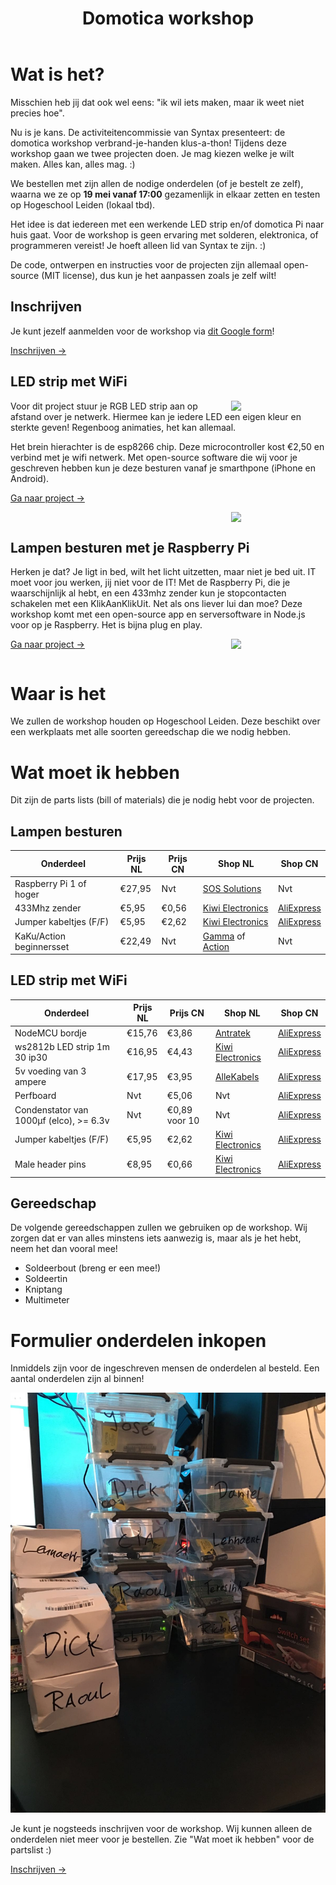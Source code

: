 ﻿---
layout: default
title: Domotica workshop
---

# Wat is het?

Misschien heb jij dat ook wel eens:
"ik wil iets maken, maar ik weet niet precies hoe".

Nu is je kans. De activiteitencommissie van Syntax presenteert: de domotica workshop verbrand-je-handen klus-a-thon!
Tijdens deze workshop gaan we twee projecten doen. Je mag kiezen welke je wilt maken. Alles kan, alles mag. :)

We bestellen met zijn allen de nodige onderdelen (of je bestelt ze zelf),
waarna we ze op **19 mei vanaf 17:00** gezamenlijk in elkaar zetten en testen op Hogeschool Leiden (lokaal tbd).

Het idee is dat iedereen met een werkende LED strip en/of domotica Pi naar huis gaat. Voor de workshop is geen ervaring
met solderen, elektronica, of programmeren vereist! Je hoeft alleen lid van Syntax te zijn. :)

De code, ontwerpen en instructies voor de projecten zijn allemaal open-source (MIT license),
dus kun je het aanpassen zoals je zelf wilt!

## Inschrijven

Je kunt jezelf aanmelden voor de workshop via [dit Google form](http://goo.gl/forms/DyqEM4lcrh)!

<a class="button" href="http://goo.gl/forms/DyqEM4lcrh">Inschrijven &rarr;</a>

## LED strip met WiFi

<a href="https://syntaxleiden.nl/static/workshop/jacek-led-strip.jpg"><img src="https://syntaxleiden.nl/static/workshop/jacek-led-strip.jpg" style="width: 30%; float: right;" /></a>

Voor dit project stuur je RGB LED strip aan op afstand over je netwerk. Hiermee kan je iedere LED een eigen kleur en sterkte geven! Regenboog animaties, het kan allemaal.

Het brein hierachter is de esp8266 chip. Deze microcontroller kost €2,50 en verbind met je wifi netwerk. Met open-source software die wij voor je geschreven hebben kun je deze besturen vanaf je smarthpone (iPhone en Android).

<a class="button" href="https://github.com/syntax-workshops">Ga naar project &rarr;</a>

<a href="https://syntaxleiden.nl/static/workshop/led-hond.gif"><img src="https://syntaxleiden.nl/static/workshop/led-hond.gif" style="width: 30%; float: right; clear: both;" /></a>

<div style="clear: both; width: 100%;"></div>

## Lampen besturen met je Raspberry Pi

Herken je dat? Je ligt in bed, wilt het licht uitzetten, maar niet je bed uit. IT moet voor jou werken, jij niet voor de IT!
Met de Raspberry Pi, die je waarschijnlijk al hebt, en een 433mhz zender kun je stopcontacten schakelen met een KlikAanKlikUit.
Net als ons liever lui dan moe? Deze workshop komt met een open-source app en serversoftware in Node.js voor op je Raspberry. Het is bijna plug en play.

<a href="https://syntaxleiden.nl/static/workshop/help-me.gif"><img src="https://syntaxleiden.nl/static/workshop/help-me.gif" style="width: 30%; float: right;" /></a>

<a class="button" href="https://github.com/syntax-workshops">Ga naar project &rarr;</a>

<div style="clear: both; width: 100%;"></div>

# Waar is het

We zullen de workshop houden op Hogeschool Leiden. Deze
beschikt over een werkplaats met alle soorten gereedschap die we nodig hebben.

# Wat moet ik hebben

Dit zijn de parts lists (bill of materials) die je nodig hebt voor de projecten.

## Lampen besturen

| Onderdeel                | Prijs NL | Prijs CN | Shop NL                                                                                  | Shop CN                                                                                                                                               |
|--------------------------|----------|----------|------------------------------------------------------------------------------------------|-------------------------------------------------------------------------------------------------------------------------------------------------------|
| Raspberry Pi 1 of hoger  | €27,95   | Nvt      | [SOS Solutions](https://www.sossolutions.nl/raspberry-pi/bordjes) | Nvt |
| 433Mhz zender            | €5,95    | €0,56    | [Kiwi Electronics](https://www.kiwi-electronics.nl/433mhz-rf-link-kit) | [AliExpress](http://www.aliexpress.com/item/RF-wireless-receiver-module-transmitter-module-board-super-regeneration-433MHZ-DC5V-ASK-OOK-1pair-2pcs/1620400987.html) |
| Jumper kabeltjes (F/F)   | €5,95    | €2,62    | [Kiwi Electronics](https://www.kiwi-electronics.nl/Premium-Jumperwires-40-stuks-op-strip-20cm-female-female) | [AliExpress](http://www.aliexpress.com/item/120pcs-20cm-male-male-male-female-and-female-jumper-wire-Dupont-cable-for-Arduino/1728903423.html) |
| KaKu/Action beginnersset | €22,49   | Nvt      | [Gamma](https://www.gamma.nl/assortiment/klikaanklikuit-schakelset-apa3-1500r/p/B364802) of [Action](http://www.action.nl/schakelset-afstandsbediening-4dlg-rand-aarde) | Nvt |

## LED strip met WiFi

| Onderdeel                    | Prijs NL | Prijs CN | Shop NL                                                                  | Shop CN                                                                                                                                                                                                                                                                                                                                                                                                                                          |
|------------------------------|----------|----------|--------------------------------------------------------------------------|-----------------------------------------------------------------------------------------------------------------------------------------------------------------------------------------------|
| NodeMCU bordje               | €15,76   | €3,86    | [Antratek](https://www.antratek.nl/nodemcu-v2-lua-based-esp8266-development-kit) | [AliExpress](http://www.aliexpress.com/item/V2-4M-4FLASH-NodeMcu-Lua-WIFI-Networking-development-board-Based-ESP8266/32448662166.html) |
| ws2812b LED strip 1m 30 ip30 | €16,95   | €4,43    | [Kiwi Electronics](https://www.kiwi-electronics.nl/digitale-rgb-ledstrip-ws2812b-30-led-1m) | [AliExpress](http://www.aliexpress.com/item/1m-4m-5m-individually-addressable-waterproof-ip65-ip67-5050-rgb-30-60-144-led-m-5v/32351194166.html) |
| 5v voeding van 3 ampere      | €17,95   | €3,95    | [AlleKabels](https://www.allekabels.nl/na/0/1307590/universele-ac-dc-adapter-5-v.html) | [AliExpress](http://www.aliexpress.com/item/Best-Price-UK-US-EU-Plug-Universal-AC-Adapter-Replacement-for-DC-5V-3A-Charger-Power/32298873894.html) |
| Perfboard                    | Nvt      | €5,06    | Nvt | [AliExpress](http://www.aliexpress.com/item/20pcs-5x7-4x6-3x7-2x8-cm-Pcb-Double-Sided-Copper-Prototype-Universal-PCB-Board-for-Arduino/32327790171.html) |
| Condenstator van 1000µf (elco), >= 6.3v  | Nvt      | €0,89 voor 10    | Nvt | [AliExpress](http://www.aliexpress.com/item/A1-free-shipping-10pcs-Aluminum-electrolytic-capacitor-1000uf-25v-10-17-Electrolytic-capacitor/32418335202.html?spm=2114.01010208.3.1.rsv61i&ws_ab_test=searchweb201556_9,searchweb201602_2_10036_10035_301_10034_10033_507_10032_10020_10001_10002_10017_10005_10010_10006_10011_10003_10021_10004_10022_10009_401_10008_10018_10019,searchweb201603_9&btsid=59fce065-4ab3-4b1d-b006-d18e6e051080) |
| Jumper kabeltjes (F/F)       | €5,95    | €2,62    | [Kiwi Electronics](https://www.kiwi-electronics.nl/Premium-Jumperwires-40-stuks-op-strip-20cm-female-female) | [AliExpress](http://www.aliexpress.com/item/120pcs-20cm-male-male-male-female-and-female-jumper-wire-Dupont-cable-for-Arduino/1728903423.html) |
| Male header pins             | €8,95    | €0,66    | [Kiwi Electronics](https://www.kiwi-electronics.nl/header-strip-40-pins) | [AliExpress](http://www.aliexpress.com/item/20pcs-Lot-Gold-plated-Single-Row-1x40-pin-2-54mm-Male-Header-Free-shipping-hot-sales/670908618.html) |

## Gereedschap

De volgende gereedschappen zullen we gebruiken op de workshop. Wij zorgen dat
er van alles minstens iets aanwezig is, maar als je het hebt, neem het dan
vooral mee!

* Soldeerbout (breng er een mee!)
* Soldeertin
* Kniptang
* Multimeter

# Formulier onderdelen inkopen

Inmiddels zijn voor de ingeschreven mensen de onderdelen al besteld. Een aantal onderdelen zijn al binnen!

![Packing Parts](images/packing.jpg)

Je kunt je nogsteeds inschrijven voor de workshop. Wij kunnen alleen de onderdelen niet meer voor je bestellen. Zie "Wat moet ik hebben" voor de partslist :)

<a class="button" href="http://goo.gl/forms/DyqEM4lcrh">Inschrijven &rarr;</a>
